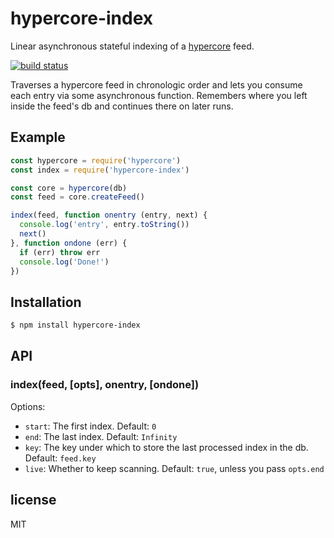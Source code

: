 
# hypercore-index

Linear asynchronous stateful indexing of a
[hypercore](https://github.com/mafintosh/hypercore) feed.

[![build status](https://travis-ci.org/juliangruber/hypercore-index.svg?branch=master)](http://travis-ci.org/juliangruber/hypercore-index)

Traverses a hypercore feed in chronologic order and lets you consume each
entry via some asynchronous function. Remembers where you left inside the
feed's db and continues there on later runs.

## Example

```js
const hypercore = require('hypercore')
const index = require('hypercore-index')

const core = hypercore(db)
const feed = core.createFeed()

index(feed, function onentry (entry, next) {
  console.log('entry', entry.toString())
  next()
}, function ondone (err) {
  if (err) throw err
  console.log('Done!')
})
```

## Installation

```bash
$ npm install hypercore-index
```

## API

### index(feed, [opts], onentry, [ondone])

Options:

- `start`: The first index. Default: `0`
- `end`: The last index. Default: `Infinity`
- `key`: The key under which to store the last processed index in the db.
Default: `feed.key`
- `live`: Whether to keep scanning. Default: `true`, unless you pass `opts.end`

## license

MIT
